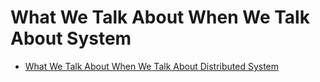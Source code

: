 # What We Talk About When We Talk About System

- [What We Talk About When We Talk About Distributed System](https://speakerdeck.com/old_sound/what-we-talk-about-when-we-talk-about-distributed-systems)
